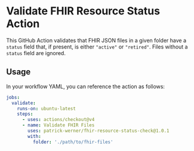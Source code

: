 # Validate FHIR Resource Status Action

This GitHub Action validates that FHIR JSON files in a given folder have a `status` field that, if present, is either `"active"` or `"retired"`. Files without a `status` field are ignored.

## Usage

In your workflow YAML, you can reference the action as follows:

```yaml
jobs:
  validate:
    runs-on: ubuntu-latest
    steps:
      - uses: actions/checkout@v4
      - name: Validate FHIR Files
        uses: patrick-werner/fhir-resource-status-check@1.0.1
        with:
          folder: './path/to/fhir-files'
